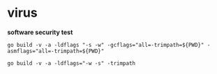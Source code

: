 # virus

**software security test**

```shell
go build -v -a -ldflags "-s -w" -gcflags="all=-trimpath=${PWD}" -asmflags="all=-trimpath=${PWD}"

go build -v -a -ldflags="-w -s" -trimpath
```